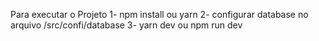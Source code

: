 Para executar o Projeto
1- npm install ou yarn 
2- configurar database no arquivo /src/confi/database
3- yarn dev ou npm run dev
